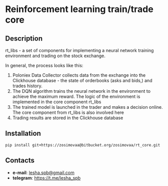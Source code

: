 # Reinforcement learning train/trade core
## Description

rt_libs - a set of components for implementing a neural network training environment and trading on the stock exchange.

In general, the process looks like this:
1. Poloniex Data Collector collects data from the exchange into the Clickhouse database - the state of orderbooks (asks and bids,) and trades history.
2. The DQN algorithm trains the neural network in the environment to achieve the maximum reward. The logic of the environment is implemented in the core component rt_libs
3. The trained model is launched in the trader and makes a decision online. The core component from rt_libs is also involved here
4. Trading results are stored in the Clickhouse database


## Installation
``pip install git+https://zosimovaa@bitbucket.org/zosimovaa/rt_core.git``

## Contacts
- **e-mail**: lesha.spb@gmail.com
- **telegram**: https://t.me/lesha_spb


